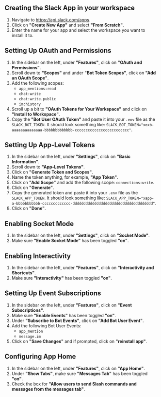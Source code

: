 ## Creating the Slack App in your workspace

1. Navigate to https://api.slack.com/apps.
2. Click on **"Create New App"** and select **"From Scratch"**.
3. Enter the name for your app and select the workspace you want to install it to.

## Setting Up OAuth and Permissions

1. In the sidebar on the left, under **"Features"**, click on **"OAuth and Permissions"**.
2. Scroll down to **"Scopes"** and under **"Bot Token Scopes"**, click on **"Add an OAuth Scope"**.
3. Add the following scopes:
   - `app_mentions:read`
   - `chat:write`
   - `chat:write.public`
   - `im:history`
4. Scroll up a bit to **"OAuth Tokens for Your Workspace"** and click on **"Install to Workspace"**.
5. Copy the **"Bot User OAuth Token"** and paste it into your `.env` file as the `SLACK_BOT_TOKEN`. It should look something like: `SLACK_BOT_TOKEN="xoxb-aaaaaaaaaaaaaa-bbbbbbbbbbbbb-ccccccccccccccccccccccccc"`.

## Setting Up App-Level Tokens

1. In the sidebar on the left, under **"Settings"**, click on **"Basic Information"**.
2. Scroll down to **"App-Level Tokens"**.
3. Click on **"Generate Token and Scopes"**.
4. Name the token anything, for example, **"App Token"**.
5. Click on **"Add Scope"** and add the following scope: `connections:write`.
6. Click on **"Generate"**.
7. Copy the generated token and paste it into your `.env` file as the `SLACK_APP_TOKEN`. It should look something like: `SLACK_APP_TOKEN="xapp-a-bbbbbbbbbbb-ccccccccccccc-ddddddddddddddddddddddddddddddddddddd"`.
8. Click on **"Done"**.

## Enabling Socket Mode

1. In the sidebar on the left, under **"Settings"**, click on **"Socket Mode"**.
2. Make sure **"Enable Socket Mode"** has been toggled **"on"**.

## Enabling Interactivity

1. In the sidebar on the left, under **"Features"**, click on **"Interactivity and Shortcuts"**.
2. Make sure **"Interactivity"** has been toggled **"on"**.

## Setting Up Event Subscriptions

1. In the sidebar on the left, under **"Features"**, click on **"Event Subscriptions"**.
2. Make sure **"Enable Events"** has been toggled **"on"**.
3. Under **"Subscribe to Bot Events"**, click on **"Add Bot User Event"**.
4. Add the following Bot User Events:
   - `app_mention`
   - `message.im`
5. Click on **"Save Changes"** and if prompted, click on **"reinstall app"**.

## Configuring App Home

1. In the sidebar on the left, under **"Features"**, click on **"App Home"**.
2. Under **"Show Tabs"**, make sure **"Messages Tab"** has been toggled **"on"**.
3. Check the box for **"Allow users to send Slash commands and messages from the messages tab"**.

